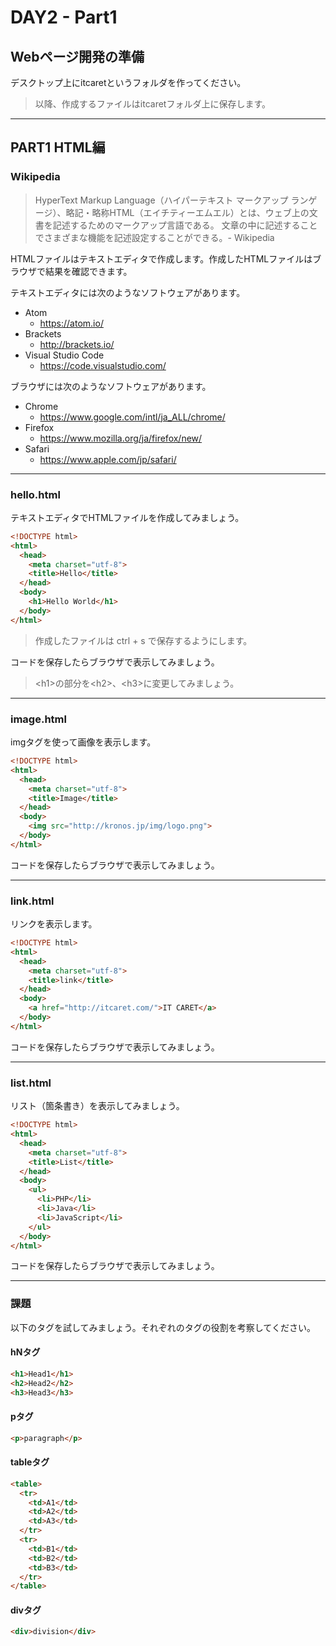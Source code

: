 # DAY2 - Part1

## Webページ開発の準備

デスクトップ上にitcaretというフォルダを作ってください。

> 以降、作成するファイルはitcaretフォルダ上に保存します。

---

## PART1 HTML編

### Wikipedia

> HyperText Markup Language（ハイパーテキスト マークアップ ランゲージ）、略記・略称HTML（エイチティーエムエル）とは、ウェブ上の文書を記述するためのマークアップ言語である。 文章の中に記述することでさまざまな機能を記述設定することができる。- Wikipedia

HTMLファイルはテキストエディタで作成します。作成したHTMLファイルはブラウザで結果を確認できます。

テキストエディタには次のようなソフトウェアがあります。

+ Atom
  + https://atom.io/
+ Brackets
  + http://brackets.io/
+ Visual Studio Code
  + https://code.visualstudio.com/

ブラウザには次のようなソフトウェアがあります。

+ Chrome
  + https://www.google.com/intl/ja_ALL/chrome/
+ Firefox
  + https://www.mozilla.org/ja/firefox/new/
+ Safari
  + https://www.apple.com/jp/safari/

---

### hello.html

テキストエディタでHTMLファイルを作成してみましょう。

```html
<!DOCTYPE html>
<html>
  <head>
    <meta charset="utf-8">
    <title>Hello</title>
  </head>
  <body>
    <h1>Hello World</h1>
  </body>
</html>
```

> 作成したファイルは ctrl + s で保存するようにします。

コードを保存したらブラウザで表示してみましょう。

> &lt;h1&gt;の部分を&lt;h2&gt;、&lt;h3&gt;に変更してみましょう。

---

### image.html

imgタグを使って画像を表示します。

```html
<!DOCTYPE html>
<html>
  <head>
    <meta charset="utf-8">
    <title>Image</title>
  </head>
  <body>
    <img src="http://kronos.jp/img/logo.png">
  </body>
</html>
```

コードを保存したらブラウザで表示してみましょう。

---

### link.html

リンクを表示します。

```html
<!DOCTYPE html>
<html>
  <head>
    <meta charset="utf-8">
    <title>link</title>
  </head>
  <body>
    <a href="http://itcaret.com/">IT CARET</a>
  </body>
</html>
```

コードを保存したらブラウザで表示してみましょう。

---

### list.html

リスト（箇条書き）を表示してみましょう。

```html
<!DOCTYPE html>
<html>
  <head>
    <meta charset="utf-8">
    <title>List</title>
  </head>
  <body>
    <ul>
      <li>PHP</li>
      <li>Java</li>
      <li>JavaScript</li>
    </ul>
  </body>
</html>
```

コードを保存したらブラウザで表示してみましょう。

---

### 課題

以下のタグを試してみましょう。それぞれのタグの役割を考察してください。

#### hNタグ

```html
<h1>Head1</h1>
<h2>Head2</h2>
<h3>Head3</h3>
```

#### pタグ

```html
<p>paragraph</p>
```


#### tableタグ

```html
<table>
  <tr>
    <td>A1</td>
    <td>A2</td>
    <td>A3</td>
  </tr>
  <tr>
    <td>B1</td>
    <td>B2</td>
    <td>B3</td>
  </tr>
</table>
```

#### divタグ

```html
<div>division</div>
```
